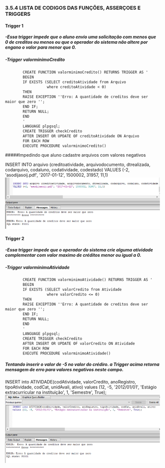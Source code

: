 ### 3.5.4	LISTA DE CODIGOS DAS FUNÇÕES, ASSERÇOES E TRIGGERS<br>

#### Trigger 1<br>
   ##### -Essa trigger impede que o aluno envio uma solicitação com menos que 0 de creditos ou menos ou que o operador do sistema não altere por engano o valor para menor que 0.<br>
   ##### -Trigger valorminimoCredito<br>

   			CREATE FUNCTION valorminimoCredito() RETURNS TRIGGER AS '
			BEGIN
			IF EXISTS (SELECT creditoAtividade from Arquivo
					   where creditoAtividade < 0)
			THEN
			RAISE EXCEPTION ''Erro: A quantidade de creditos deve ser maior que zero '';
			END IF;
			RETURN NULL;
			END
			'
			LANGUAGE plpgsql;
			CREATE TRIGGER checkCredito
			AFTER INSERT OR UPDATE OF creditoAtividade ON Arquivo
			FOR EACH ROW
			EXECUTE PROCEDURE valorminimoCredito()

#####Impedindo que aluno cadastre arquivos com valores negativos<br>

INSERT INTO arquivo (creditoatividade, arquivodocumento, dtrealizada, codarquivo, codaluno, codatividade, codestado)
VALUES (-2, 'asodijasoij.pdf', '2017-01-12', 1500002, 31957, 11,1)<br>
![Alt text](https://raw.githubusercontent.com/calosguilherme/template/master/exemplo2.png?raw=true "Pós Index")<br>

#### Trigger 2<br>
   ##### -Essa trigger impede que o operador do sistema crie alguma atividade complementar com valor maximo de créditos menor ou igual a 0.<br>
   ##### -Trigger valorminimoAtividade<br>
   
			CREATE FUNCTION valorminimoAtividade() RETURNS TRIGGER AS '
			BEGIN
			IF EXISTS (SELECT valorCredito from Atividade
					   where valorCredito <= 0)
			THEN
			RAISE EXCEPTION ''Erro: A quantidade de creditos deve ser maior que zero '';
			END IF;
			RETURN NULL;
			END
			'
			LANGUAGE plpgsql;
			CREATE TRIGGER checkCredito
			AFTER INSERT OR UPDATE OF valorCredito ON Atividade
			FOR EACH ROW
			EXECUTE PROCEDURE valorminimoAtividade()
			
##### Tentando inserir o valor de -5 no valor do crédiro. a Trigger acima retorna mensagem de erro para valores negativos neste campo.<br>
INSERT into ATIVIDADE(codAtividade, valorCredito, anoRegistro, tipoAtividade, codCat, unidAvali, ativo)
values (12, -5, '2012/01/01', 'Estágio extracurricular na instituição', 1, 'Semestre', True);
![Alt text](https://raw.githubusercontent.com/calosguilherme/template/master/exemplo1.png?raw=true "Pós Index")<br>

